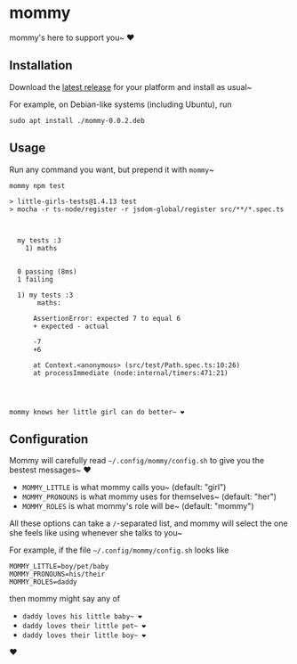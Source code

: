 # mommy
mommy's here to support you~ ❤️

## Installation
Download the [latest release](https://github.com/FWDekker/mommy/releases/latest) for your platform and install as usual~

For example, on Debian-like systems (including Ubuntu), run
```shell
sudo apt install ./mommy-0.0.2.deb
```

## Usage
Run any command you want, but prepend it with `mommy`~

```shell
mommy npm test

> little-girls-tests@1.4.13 test
> mocha -r ts-node/register -r jsdom-global/register src/**/*.spec.ts



  my tests :3
    1) maths


  0 passing (8ms)
  1 failing

  1) my tests :3
       maths:

      AssertionError: expected 7 to equal 6
      + expected - actual

      -7
      +6
      
      at Context.<anonymous> (src/test/Path.spec.ts:10:26)
      at processImmediate (node:internal/timers:471:21)




mommy knows her little girl can do better~ ❤

```

## Configuration
Mommy will carefully read `~/.config/mommy/config.sh` to give you the bestest messages~ ❤

* `MOMMY_LITTLE` is what mommy calls you~ (default: "girl")
* `MOMMY_PRONOUNS` is what mommy uses for themselves~ (default: "her")
* `MOMMY_ROLES` is what mommy's role will be~ (default: "mommy")

All these options can take a `/`-separated list, and mommy will select the one she feels like using whenever she talks to you~

For example, if the file `~/.config/mommy/config.sh` looks like
```shell
MOMMY_LITTLE=boy/pet/baby
MOMMY_PRONOUNS=his/their
MOMMY_ROLES=daddy
```
then mommy might say any of
* `daddy loves his little baby~ ❤`
* `daddy loves their little pet~ ❤`
* `daddy loves their little boy~ ❤`

❤
